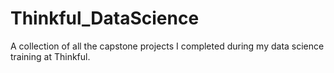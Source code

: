 # Thinkful_DataScience

A collection of all the capstone projects I completed during my data science training at Thinkful.

